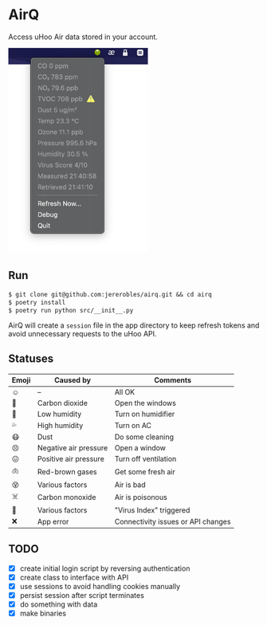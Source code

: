 # AirQ

Access uHoo Air data stored in your account.

<img alt="screenshot" src="airq.png" width="280">

## Run

```
$ git clone git@github.com:jererobles/airq.git && cd airq
$ poetry install
$ poetry run python src/__init__.py
```

AirQ will create a `session` file in the app directory to keep refresh tokens and avoid unnecessary requests to the uHoo API.

## Statuses

| Emoji | Caused by             | Comments                           |
| ----- | --------------------- | ---------------------------------- |
| ☺️    | –                     | All OK                             |
| 🤢    | Carbon dioxide        | Open the windows                   |
| 🌵    | Low humidity          | Turn on humidifier                 |
| 💦    | High humidity         | Turn on AC                         |
| 😷    | Dust                  | Do some cleaning                   |
| 😣    | Negative air pressure | Open a window                      |
| 😖    | Positive air pressure | Turn off ventilation               |
| 🫁     | Red-brown gases       | Get some fresh air                 |
| 😵    | Various factors       | Air is bad                         |
| ☠️    | Carbon monoxide       | Air is poisonous                   |
| 🦠    | Various factors       | "Virus Index" triggered            |
| ❌    | App error             | Connectivity issues or API changes |

## TODO

- [x] create initial login script by reversing authentication
- [x] create class to interface with API
- [x] use sessions to avoid handling cookies manually
- [x] persist session after script terminates
- [x] do something with data
- [x] make binaries
